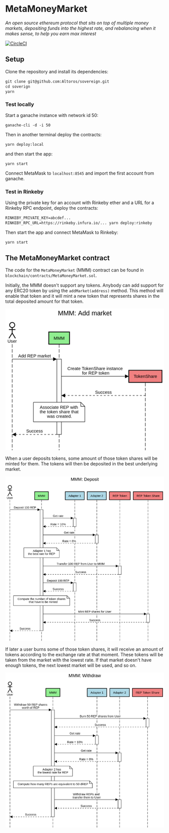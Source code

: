 # MetaMoneyMarket

_An open source ethereum protocol that sits on top of multiple money markets, depositing funds into the highest rate, and rebalancing when it makes sense, to help you earn max interest_

[![CircleCI](https://circleci.com/gh/Altoros/sovereign.svg?style=svg&circle-token=c896805e7605d1f3fbc799cc83e4b76a86a7514d)](https://circleci.com/gh/Altoros/sovereign)

## Setup

Clone the repository and install its dependencies:

```
git clone git@github.com:Altoros/sovereign.git
cd soverign
yarn
```

### Test locally

Start a ganache instance with network id 50:

```
ganache-cli -d -i 50
```

Then in another terminal deploy the contracts:

```
yarn deploy:local
```

and then start the app:

```
yarn start
```

Connect MetaMask to `localhost:8545` and import the first account from ganache.

### Test in Rinkeby

Using the private key for an account with Rinkeby ether and a URL for a Rinkeby
RPC endpoint, deploy the contracts:

```
RINKEBY_PRIVATE_KEY=abcdef... RINKEBY_RPC_URL=https://rinkeby.infura.io/... yarn deploy:rinkeby
```

Then start the app and connect MetaMask to Rinkeby:

```
yarn start
```

## The MetaMoneyMarket contract

The code for the `MetaMoneyMarket` (MMM) contract can be found in
`blockchain/contracts/MetaMoneyMarket.sol`.

Initially, the MMM doesn't support any tokens. Anybody can add support for any
ERC20 token by using the `addMarket(address)` method. This method will enable
that token and it will mint a new token that represents shares in the total
deposited amount for that token.

![Adding a market](images/add-market.png)

When a user deposits tokens, some amount of those token shares will be minted
for them. The tokens will then be deposited in the best underlying market.

![Depositing](images/deposit.png)

If later a user burns some of those token shares, it will receive an amount of
tokens according to the exchange rate at that moment. These tokens will be taken
from the market with the lowest rate. If that market doesn't have enough tokens,
the next lowest market will be used, and so on.

![Withdrawing](images/withdraw.png)
